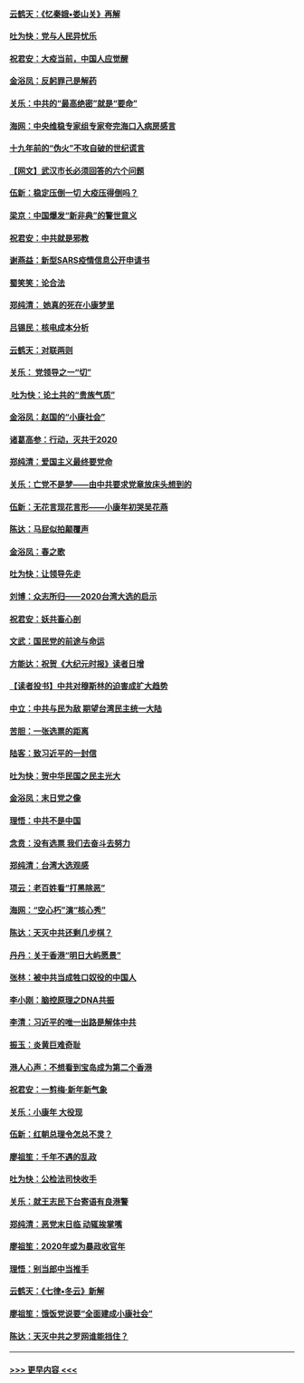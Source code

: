 #### [云鹤天：《忆秦娥▪娄山关》再解](../pages/nsc993/n11824682.md?t=01272322) 
#### [吐为快：党与人民异忧乐](../pages/nsc993/n11824660.md?t=01272322) 
#### [祝君安：大疫当前，中国人应觉醒](../pages/nsc993/n11821946.md?t=01272322) 
#### [金浴凤：反躬罪己是解药](../pages/nsc993/n11820280.md?t=01272322) 
#### [关乐：中共的“最高绝密”就是“要命”](../pages/nsc993/n11816946.md?t=01272322) 
#### [海网：中央维稳专家组专家夸完海口入病房感言](../pages/nsc993/n11815138.md?t=01272322) 
#### [十九年前的“伪火”不攻自破的世纪谎言](../pages/nsc993/n11813238.md?t=01272322) 
#### [【网文】武汉市长必须回答的六个问题](../pages/nsc993/n11813848.md?t=01272322) 
#### [伍新：稳定压倒一切 大疫压得倒吗？](../pages/nsc993/n11812634.md?t=01272322) 
#### [梁京：中国爆发“新非典”的警世意义](../pages/nsc993/n11812554.md?t=01272322) 
#### [祝君安：中共就是邪教](../pages/nsc993/n11812431.md?t=01272322) 
#### [谢燕益：新型SARS疫情信息公开申请书](../pages/nsc993/n11808840.md?t=01272322) 
#### [蜀笑笑：论合法](../pages/nsc993/n11808064.md?t=01272322) 
#### [郑纯清： 她真的死在小康梦里](../pages/nsc993/n11806623.md?t=01272322) 
#### [吕锡民：核电成本分析](../pages/nsc993/n11806284.md?t=01272322) 
#### [云鹤天：对联两则](../pages/nsc993/n11805957.md?t=01272322) 
#### [关乐： 党领导之一“切”](../pages/nsc993/n11804505.md?t=01272322) 
#### [ 吐为快：论土共的“贵族气质”](../pages/nsc993/n11804490.md?t=01272322) 
#### [金浴凤：赵国的“小康社会”](../pages/nsc993/n11804452.md?t=01272322) 
#### [诸葛高参：行动，灭共于2020](../pages/nsc993/n11804120.md?t=01272322) 
#### [郑纯清：爱国主义最终要党命](../pages/nsc993/n11802197.md?t=01272322) 
#### [关乐：亡党不是梦——由中共要求党章放床头想到的](../pages/nsc993/n11802156.md?t=01272322) 
#### [伍新：无花言现花言形——小康年初哭吴花燕](../pages/nsc993/n11800044.md?t=01272322) 
#### [陈达：马屁似拍颠覆声](../pages/nsc993/n11800010.md?t=01272322) 
#### [金浴凤：春之歌](../pages/nsc993/n11797687.md?t=01272322) 
#### [吐为快：让领导先走](../pages/nsc993/n11797512.md?t=01272322) 
#### [刘博：众志所归——2020台湾大选的启示](../pages/nsc993/n11796878.md?t=01272322) 
#### [祝君安：妖共畜心剖](../pages/nsc993/n11794273.md?t=01272322) 
#### [文武：国民党的前途与命运](../pages/nsc993/n11794198.md?t=01272322) 
#### [方能达：祝贺《大纪元时报》读者日增](../pages/nsc993/n11793807.md?t=01272322) 
#### [【读者投书】中共对穆斯林的迫害成扩大趋势](../pages/nsc993/n11791371.md?t=01272322) 
#### [中立：中共与民为敌 期望台湾民主统一大陆](../pages/nsc993/n11790392.md?t=01272322) 
#### [苦胆：一张选票的距离](../pages/nsc993/n11788914.md?t=01272322) 
#### [陆客：致习近平的一封信](../pages/nsc993/n11788867.md?t=01272322) 
#### [吐为快：贺中华民国之民主光大](../pages/nsc993/n11788618.md?t=01272322) 
#### [金浴凤：末日党之像](../pages/nsc993/n11787475.md?t=01272322) 
#### [理悟：中共不是中国](../pages/nsc993/n11787463.md?t=01272322) 
#### [念贲：没有选票  我们去奋斗去努力](../pages/nsc993/n11787398.md?t=01272322) 
#### [郑纯清：台湾大选观感](../pages/nsc993/n11786210.md?t=01272322) 
#### [项云：老百姓看“打黑除恶”](../pages/nsc993/n11785398.md?t=01272322) 
#### [海网：“空心朽”演“核心秀”](../pages/nsc993/n11783874.md?t=01272322) 
#### [陈达：天灭中共还剩几步棋？](../pages/nsc993/n11783719.md?t=01272322) 
#### [丹丹：关于香港“明日大屿愿景”](../pages/nsc993/n11783273.md?t=01272322) 
#### [张林：被中共当成牲口奴役的中国人](../pages/nsc993/n11782397.md?t=01272322) 
#### [李小刚：脑控原理之DNA共振](../pages/nsc993/n11780962.md?t=01272322) 
#### [李清：习近平的唯一出路是解体中共](../pages/nsc993/n11780866.md?t=01272322) 
#### [振玉：炎黄巨难奇耻](../pages/nsc993/n11779632.md?t=01272322) 
#### [港人心声：不想看到宝岛成为第二个香港](../pages/nsc993/n11778817.md?t=01272322) 
#### [祝君安：一剪梅‧新年新气象](../pages/nsc993/n11776340.md?t=01272322) 
#### [关乐：小康年 大役现](../pages/nsc993/n11774213.md?t=01272322) 
#### [伍新：红朝总理令怎总不灵？](../pages/nsc993/n11770813.md?t=01272322) 
#### [廖祖笙：千年不遇的乱政](../pages/nsc993/n11770373.md?t=01272322) 
#### [吐为快：公检法司快收手](../pages/nsc993/n11770359.md?t=01272322) 
#### [关乐：就王志民下台寄语有良港警](../pages/nsc993/n11769903.md?t=01272322) 
#### [郑纯清：恶党末日临 动辄挨掌嘴](../pages/nsc993/n11769356.md?t=01272322) 
#### [廖祖笙：2020年或为暴政收官年](../pages/nsc993/n11768216.md?t=01272322) 
#### [理悟：别当郎中当推手](../pages/nsc993/n11768243.md?t=01272322) 
#### [云鹤天：《七律▪冬云》新解](../pages/nsc993/n11768204.md?t=01272322) 
#### [廖祖笙：饿饭党说要“全面建成小康社会”](../pages/nsc993/n11767482.md?t=01272322) 
#### [陈达：天灭中共之罗网谁能挡住？](../pages/nsc993/n11767465.md?t=01272322) 

----
#### [ >>> 更早内容 <<< ](../indexes/nsc993-earlier.md)
